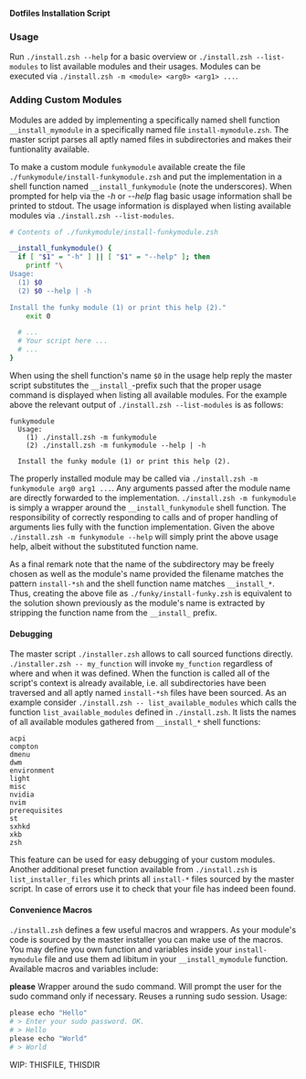 **Dotfiles Installation Script**

### Usage

Run `./install.zsh --help` for a basic overview or
`./install.zsh --list-modules` to list available modules and their usages.
Modules can be executed via `./install.zsh -m <module> <arg0> <arg1> ...`.

### Adding Custom Modules

Modules are added by implementing a specifically named shell function
`__install_mymodule` in a specifically named file `install-mymodule.zsh`. The
master script parses all aptly named files in subdirectories and makes their
funtionality available.

To make a custom module `funkymodule` available create the file
`./funkymodule/install-funkymodule.zsh` and put the implementation in a shell
function named `__install_funkymodule` (note the underscores). When prompted for
help via the *-h* or *--help* flag basic usage information shall be printed to
stdout. The usage information is displayed when listing available modules via
`./install.zsh --list-modules`.

```sh
# Contents of ./funkymodule/install-funkymodule.zsh

__install_funkymodule() {
  if [ "$1" = "-h" ] || [ "$1" = "--help" ]; then
    printf "\
Usage:
  (1) $0
  (2) $0 --help | -h

Install the funky module (1) or print this help (2)."
    exit 0

  # ...
  # Your script here ...
  # ...
}
```

When using the shell function's name `$0` in the usage help reply the master
script substitutes the `__install_`-prefix such that the proper usage command is
displayed when listing all available modules. For the example above the relevant
output of `./install.zsh --list-modules` is as follows:

```
funkymodule
  Usage:
    (1) ./install.zsh -m funkymodule
    (2) ./install.zsh -m funkymodule --help | -h

  Install the funky module (1) or print this help (2).
```

The properly installed module may be called via `./install.zsh -m funkymodule
arg0 arg1 ...`. Any arguments passed after the module name are directly
forwarded to the implementation. `./install.zsh -m funkymodule` is simply
a wrapper around the `__install_funkymodule` shell function. The responsibility
of correctly responding to calls and of proper handling of arguments lies fully
with the function implementation. Given the above `./install.zsh -m funkymodule
--help` will simply print the above usage help, albeit without the substituted
function name.

As a final remark note that the name of the subdirectory may be freely chosen as
well as the module's name provided the filename matches the pattern
`install-*sh` and the shell function name matches `__install_*`. Thus, creating
the above file as `./funky/install-funky.zsh` is equivalent to the solution
shown previously as the module's name is extracted by stripping the function name
from the `__install_` prefix.

#### Debugging

The master script `./installer.zsh` allows to call sourced functions directly.
`./installer.zsh -- my_function` will invoke `my_function` regardless of where
and when it was defined. When the function is called all of the script's context
is already available, i.e. all subdirectories have been traversed and all aptly
named `install-*sh` files have been sourced. As an example consider
`./install.zsh -- list_available_modules` which calls the function
`list_available_modules` defined in `./install.zsh`. It lists the names of all
available modules gathered from `__install_*` shell functions:

```
acpi
compton
dmenu
dwm
environment
light
misc
nvidia
nvim
prerequisites
st
sxhkd
xkb
zsh
```

This feature can be used for easy debugging of your custom modules. Another
additional preset function available from `./install.zsh` is
`list_installer_files` which prints all `install-*` files sourced by the master
script. In case of errors use it to check that your file has indeed been found.

#### Convenience Macros

`./install.zsh` defines a few useful macros and wrappers. As your module's code
is sourced by the master installer you can make use of the macros. You may
define you own function and variables inside your `install-mymodule` file and
use them ad libitum in your `__install_mymodule` function. Available macros
and variables include:

**please** Wrapper around the sudo command. Will prompt the user for the sudo
command only if necessary. Reuses a running sudo session. Usage:

```sh
please echo "Hello"
# > Enter your sudo password. OK.
# > Hello
please echo "World"
# > World
```

WIP: THISFILE, THISDIR
